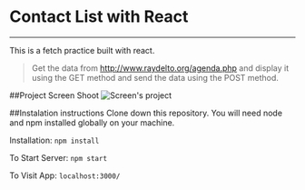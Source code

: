 # Contact List with React
_____
This is a fetch practice built with react.
  >Get the data from http://www.raydelto.org/agenda.php and display it using the GET method and send the data using the POST method.

##Project Screen Shoot
![Screen's project](/Captura.PNG)

##Instalation instructions
Clone down this repository. You will need node and npm installed globally on your machine.

Installation:
`npm install`

To Start Server:
`npm start`

To Visit App:
`localhost:3000/`
